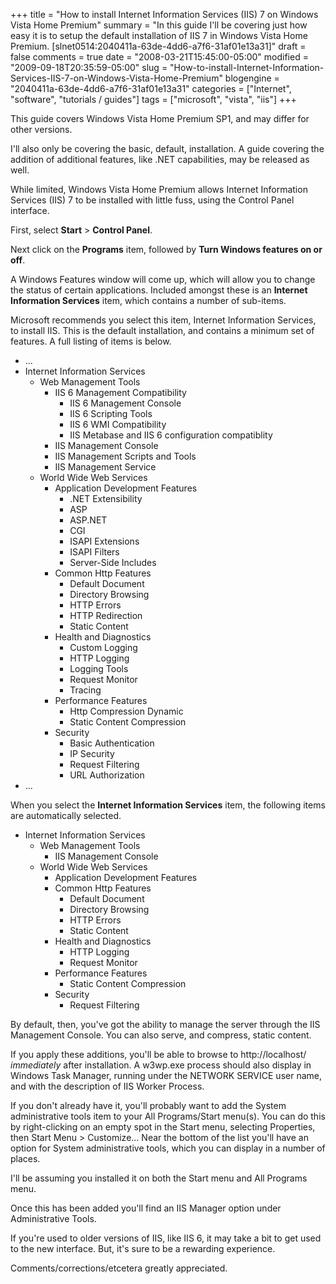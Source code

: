 +++
title = "How to install Internet Information Services (IIS) 7 on Windows Vista Home Premium"
summary = "In this guide I'll be covering just how easy it is to setup the default installation of IIS 7 in Windows Vista Home Premium. [slnet0514:2040411a-63de-4dd6-a7f6-31af01e13a31]"
draft = false
comments = true
date = "2008-03-21T15:45:00-05:00"
modified = "2009-09-18T20:35:59-05:00"
slug = "How-to-install-Internet-Information-Services-IIS-7-on-Windows-Vista-Home-Premium"
blogengine = "2040411a-63de-4dd6-a7f6-31af01e13a31"
categories = ["Internet", "software", "tutorials / guides"]
tags = ["microsoft", "vista", "iis"]
+++

<div class="note">
<p>
This guide covers Windows Vista Home Premium SP1, and may differ for other versions. 
</p>
<p>
I&#39;ll also only be covering the basic, default, installation. A guide covering the addition of additional features, like .NET capabilities, may be released as well. 
</p>
</div>
<p>
While limited, Windows Vista Home Premium allows Internet Information Services (IIS) 7 to be installed with little fuss, using the Control Panel interface. 
</p>
<p>
First, select <strong>Start</strong> &gt; <strong>Control Panel</strong>. 
</p>
<p>
Next click on the <strong>Programs</strong> item, followed by <strong>Turn Windows features on or off</strong>. 
</p>
<p>
A Windows Features window will come up, which will allow you to change the status of certain applications. Included amongst these is an <strong>Internet Information Services</strong> item, which contains a number of sub-items. 
</p>
<p>
Microsoft recommends you select this item, Internet Information Services, to install IIS. This is the default installation, and contains a minimum set of features. A full listing of items is below. 
</p>
<ul>
	<li>...</li>
	<li>Internet Information Services 
	<ul>
		<li>Web Management Tools 
		<ul>
			<li>IIS 6 Management Compatibility 
			<ul>
				<li>IIS 6 Management Console</li>
				<li>IIS 6 Scripting Tools</li>
				<li>IIS 6 WMI Compatibility</li>
				<li>IIS Metabase and IIS 6 configuration compatiblity </li>
			</ul>
			</li>
			<li>IIS Management Console</li>
			<li>IIS Management Scripts and Tools</li>
			<li>IIS Management Service </li>
		</ul>
		</li>
		<li>World Wide Web Services 
		<ul>
			<li>Application Development Features 
			<ul>
				<li>.NET Extensibility</li>
				<li>ASP</li>
				<li>ASP.NET</li>
				<li>CGI</li>
				<li>ISAPI Extensions</li>
				<li>ISAPI Filters</li>
				<li>Server-Side Includes </li>
			</ul>
			</li>
			<li>Common Http Features 
			<ul>
				<li>Default Document</li>
				<li>Directory Browsing</li>
				<li>HTTP Errors</li>
				<li>HTTP Redirection</li>
				<li>Static Content </li>
			</ul>
			</li>
			<li>Health and Diagnostics 
			<ul>
				<li>Custom Logging</li>
				<li>HTTP Logging</li>
				<li>Logging Tools</li>
				<li>Request Monitor</li>
				<li>Tracing </li>
			</ul>
			</li>
			<li>Performance Features 
			<ul>
				<li>Http Compression Dynamic</li>
				<li>Static Content Compression </li>
			</ul>
			</li>
			<li>Security 
			<ul>
				<li>Basic Authentication</li>
				<li>IP Security</li>
				<li>Request Filtering</li>
				<li>URL Authorization </li>
			</ul>
			</li>
		</ul>
		</li>
	</ul>
	</li>
	<li>...</li>
</ul>
<p>
When you select the <strong>Internet Information Services</strong> item, the following items are automatically selected. 
</p>
<ul>
	<li>Internet Information Services 
	<ul>
		<li>Web Management Tools 
		<ul>
			<li>IIS Management Console</li>
		</ul>
		</li>
		<li>World Wide Web Services 
		<ul>
			<li>Application Development Features</li>
			<li>Common Http Features 
			<ul>
				<li>Default Document</li>
				<li>Directory Browsing</li>
				<li>HTTP Errors</li>
				<li>Static Content</li>
			</ul>
			</li>
			<li>Health and Diagnostics 
			<ul>
				<li>HTTP Logging</li>
				<li>Request Monitor</li>
			</ul>
			</li>
			<li>Performance Features 
			<ul>
				<li>Static Content Compression </li>
			</ul>
			</li>
			<li>Security 
			<ul>
				<li>Request Filtering</li>
			</ul>
			</li>
		</ul>
		</li>
	</ul>
	</li>
</ul>
<p>
By default, then, you&#39;ve got the ability to manage the server through the IIS Management Console. You can also serve, and compress, static content. 
</p>
<p>
If you apply these additions, you&#39;ll be able to browse to http://localhost/ <em>immediately</em> after installation. A w3wp.exe process should also display in Windows Task Manager, running under the NETWORK SERVICE user name, and with the description of IIS Worker Process. 
</p>
<p>
If you don&#39;t already have it, you&#39;ll probably want to add the System administrative tools item to your All Programs/Start menu(s). You can do this by right-clicking on an empty spot in the Start menu, selecting Properties, then Start Menu &gt; Customize... Near the bottom of the list you&#39;ll have an option for System administrative tools, which you can display in a number of places. 
</p>
<div class="note">
<p>
I&#39;ll be assuming you installed it on both the Start menu and All Programs menu. 
</p>
</div>
<p>
Once this has been added you&#39;ll find an IIS Manager option under Administrative Tools. 
</p>
<p>
If you&#39;re used to older versions of IIS, like IIS 6, it may take a bit to get used to the new interface. But, it&#39;s sure to be a rewarding experience. 
</p>
<p>
Comments/corrections/etcetera greatly appreciated. 
</p>

